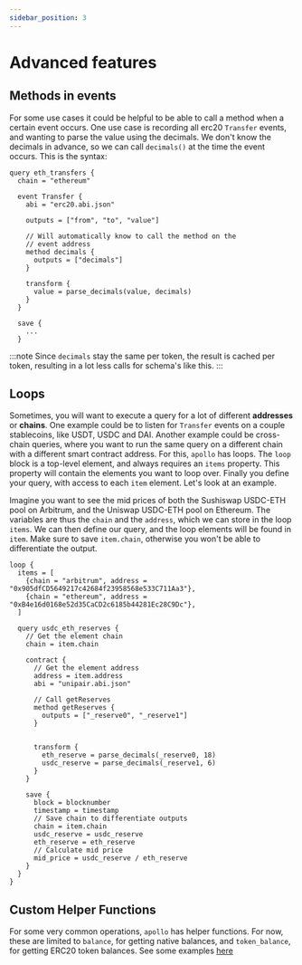 ```yaml
---
sidebar_position: 3
---
```

# Advanced features
## Methods in events
For some use cases it could be helpful to be able to call a method when a certain event occurs.
One use case is recording all erc20 `Transfer` events, and wanting to parse the value using the decimals.
We don't know the decimals in advance, so we can call `decimals()` at the time the event occurs. This is the syntax:
```hcl
query eth_transfers {
  chain = "ethereum"

  event Transfer {
    abi = "erc20.abi.json"

    outputs = ["from", "to", "value"]

    // Will automatically know to call the method on the
    // event address
    method decimals {
      outputs = ["decimals"]
    }

    transform {
      value = parse_decimals(value, decimals)
    }
  }

  save {
    ...
  }
```
:::note
Since `decimals` stay the same per token, the result is cached per token, resulting in a lot less calls
for schema's like this.
:::
## Loops
Sometimes, you will want to execute a query for a lot of different **addresses** or **chains**. One example
could be to listen for `Transfer` events on a couple stablecoins, like USDT, USDC and DAI. Another example could
be cross-chain queries, where you want to run the same query on a different chain with a different smart contract address.
For this, `apollo` has loops. The `loop` block is a top-level element, and always requires an `items` property.
This property will contain the elements you want to loop over. Finally you define your query, with access
to each `item` element. Let's look at an example.

Imagine you want to see the mid prices of both the Sushiswap USDC-ETH pool on Arbitrum, and the Uniswap
USDC-ETH pool on Ethereum. The variables are thus the `chain` and the `address`, which we can store
in the loop `items`. We can then define our query, and the loop elements will be found in `item`.
Make sure to save `item.chain`, otherwise you won't be able to differentiate the output.
```hcl
loop {
  items = [
    {chain = "arbitrum", address = "0x905dfCD5649217c42684f23958568e533C711Aa3"},
    {chain = "ethereum", address = "0xB4e16d0168e52d35CaCD2c6185b44281Ec28C9Dc"},
  ]

  query usdc_eth_reserves {
    // Get the element chain
    chain = item.chain

    contract {
      // Get the element address
      address = item.address
      abi = "unipair.abi.json"

      // Call getReserves
      method getReserves {
        outputs = ["_reserve0", "_reserve1"]
      }


      transform {
        eth_reserve = parse_decimals(_reserve0, 18)
        usdc_reserve = parse_decimals(_reserve1, 6)
      }
    }

    save {
      block = blocknumber
      timestamp = timestamp
      // Save chain to differentiate outputs
      chain = item.chain
      usdc_reserve = usdc_reserve
      eth_reserve = eth_reserve
      // Calculate mid price
      mid_price = usdc_reserve / eth_reserve
    }
  }
}
```
## Custom Helper Functions
For some very common operations, `apollo` has helper functions. For now, these are
limited to `balance`, for getting native balances, and `token_balance`, for getting
ERC20 token balances. See some examples [here](./schema-examples.md#query-native-balance)